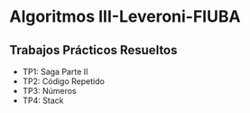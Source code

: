 # Algoritmos III-Leveroni-FIUBA

## Trabajos Prácticos Resueltos

- TP1: Saga Parte II
- TP2: Código Repetido
- TP3: Números
- TP4: Stack
